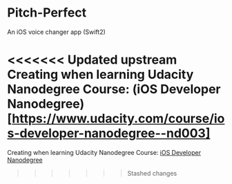 # Pitch-Perfect

An iOS voice changer app (Swift2)

<<<<<<< Updated upstream
Creating when learning Udacity Nanodegree Course: (iOS Developer Nanodegree)[https://www.udacity.com/course/ios-developer-nanodegree--nd003]
=======
Creating when learning Udacity Nanodegree Course: [iOS Developer Nanodegree](https://www.udacity.com/course/ios-developer-nanodegree--nd003)



>>>>>>> Stashed changes
